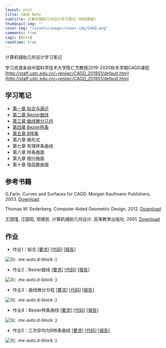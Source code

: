 ```yaml
---
layout: post
title: CAGD Note
subtitle: 计算机辅助几何设计学习笔记（持续更新）
thumbnail-img: ""
cover-img: "/assets/images/cover-img/CAGD.png"
comments: true
tags: [Note]
readtime: true
---
```


计算机辅助几何设计学习笔记

学习资源来自中国科学技术大学陈仁杰教授2019-2020秋冬学期CAGD课程[http://staff.ustc.edu.cn/~renjiec/CAGD_2019S1/default.htm](http://staff.ustc.edu.cn/~renjiec/CAGD_2019S1/default.htm)

## 学习笔记

* [第一章 拟合与逼近](https://chaphlagical.github.io/resource/CG/CAGD/CAGD(1)%E6%8F%92%E5%80%BC%E4%B8%8E%E9%80%BC%E8%BF%91.html)
* [第二章 Bezier曲线](https://chaphlagical.github.io/resource/CG/CAGD/CAGD(2)Bezier%E6%9B%B2%E7%BA%BF.html)
* [第三章 曲线微分几何](https://chaphlagical.github.io/resource/CG/CAGD/CAGD(3)%E6%9B%B2%E7%BA%BF%E5%BE%AE%E5%88%86%E5%87%A0%E4%BD%95.html)
* [第四章 Bezier样条](https://chaphlagical.github.io/resource/CG/CAGD/CAGD(4)Bezier%E6%A0%B7%E6%9D%A1.html)
* [第五章 B样条](https://chaphlagical.github.io/resource/CG/CAGD/CAGD(5)B%E6%A0%B7%E6%9D%A1.html)
* 第六章 极形式
* 第七章 有理样条曲线
* 第八章 样条曲面
* 第九章 细分曲面
* 第十章 隐函数曲面

## 参考书籍

G.Farin. Curves and Surfaces for CAGD. Morgan Kaufmann Publishers, 2003. [Download](http://pan.baidu.com/share/link?shareid=285235935&uk=3811881027)

Thomas W. Sederberg. Computer Aided Geometric Design. 2012. [Download](http://pan.baidu.com/share/link?shareid=312636469&uk=3811881027)

王国瑾, 汪国昭, 郑建民. 计算机辅助几何设计. 高等教育出版社. 2001. [Download](http://pan.baidu.com/share/link?shareid=1180559795&uk=3811881027)

## 作业

* 作业1：拟合 [[要求](http://staff.ustc.edu.cn/~renjiec/CAGD_2019S1/materials/cagd-homework-1.pdf)] [[代码](https://github.com/Chaphlagical/Course/tree/main/CAGD/Homework/hw1/code)] [[报告](https://github.com/Chaphlagical/Course/blob/main/CAGD/Homework/hw1/report.pdf)]

![3](https://chaphlagical.github.io/assets/images/assets-img/CAGD/hw1.png){: .mx-auto.d-block :}

* 作业2：Bezier曲线 [[要求](http://staff.ustc.edu.cn/~renjiec/CAGD_2019S1/materials/cagd-homework-2.pdf)] [[代码](https://github.com/Chaphlagical/Course/tree/main/CAGD/Homework/hw2/code)] [[报告](https://github.com/Chaphlagical/Course/blob/main/CAGD/Homework/hw2/report.pdf)]

![3](https://chaphlagical.github.io/assets/images/assets-img/CAGD/hw2.png){: .mx-auto.d-block :}

* 作业3：曲线微分方程 [[要求](http://staff.ustc.edu.cn/~renjiec/CAGD_2019S1/materials/cagd-homework-3.pdf)] [[代码](https://github.com/Chaphlagical/Course/tree/main/CAGD/Homework/hw3/code)] [[报告](https://github.com/Chaphlagical/Course/blob/main/CAGD/Homework/hw3/report.pdf)]

![3](https://chaphlagical.github.io/assets/images/assets-img/CAGD/hw3.png){: .mx-auto.d-block :}

* 作业4：Bezier样条曲线 [[要求](http://staff.ustc.edu.cn/~renjiec/CAGD_2019S1/materials/cagd-homework-4.pdf)] [[代码](https://github.com/Chaphlagical/Course/tree/main/CAGD/Homework/hw4/code)] [[报告](https://github.com/Chaphlagical/Course/blob/main/CAGD/Homework/hw4/report.pdf)]

![3](https://chaphlagical.github.io/assets/images/assets-img/CAGD/hw4.png){: .mx-auto.d-block :}

* 作业5：三次非均匀B样条曲线 [[要求](http://staff.ustc.edu.cn/~renjiec/CAGD_2019S1/materials/cagd-homework-5.pdf)] [[代码](https://github.com/Chaphlagical/Course/tree/main/CAGD/Homework/hw5/code)] [[报告](https://github.com/Chaphlagical/Course/blob/main/CAGD/Homework/hw5/report.pdf)]

![3](https://chaphlagical.github.io/assets/images/assets-img/CAGD/hw5.png){: .mx-auto.d-block :}

